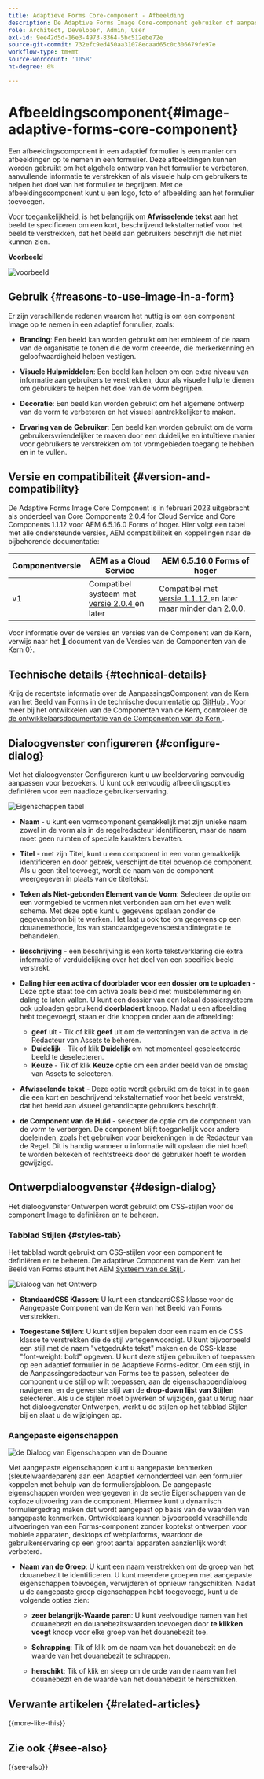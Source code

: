 ```yaml
---
title: Adaptieve Forms Core-component - Afbeelding
description: De Adaptive Forms Image Core-component gebruiken of aanpassen.
role: Architect, Developer, Admin, User
exl-id: 9ee42d5d-16e3-4973-8364-5bc512ebe72e
source-git-commit: 732efc9ed450aa31078ecaad65c0c306679fe97e
workflow-type: tm+mt
source-wordcount: '1058'
ht-degree: 0%

---
```


# Afbeeldingscomponent{#image-adaptive-forms-core-component}

Een afbeeldingscomponent in een adaptief formulier is een manier om afbeeldingen op te nemen in een formulier. Deze afbeeldingen kunnen worden gebruikt om het algehele ontwerp van het formulier te verbeteren, aanvullende informatie te verstrekken of als visuele hulp om gebruikers te helpen het doel van het formulier te begrijpen. Met de afbeeldingscomponent kunt u een logo, foto of afbeelding aan het formulier toevoegen.

Voor toegankelijkheid, is het belangrijk om **Afwisselende tekst** aan het beeld te specificeren om een kort, beschrijvend tekstalternatief voor het beeld te verstrekken, dat het beeld aan gebruikers beschrijft die het niet kunnen zien.

**Voorbeeld**

![ voorbeeld ](/help/adaptive-forms/assets/image.png)


## Gebruik {#reasons-to-use-image-in-a-form}

Er zijn verschillende redenen waarom het nuttig is om een component Image op te nemen in een adaptief formulier, zoals:

- **Branding**: Een beeld kan worden gebruikt om het embleem of de naam van de organisatie te tonen die de vorm creeerde, die merkerkenning en geloofwaardigheid helpen vestigen.

- **Visuele Hulpmiddelen**: Een beeld kan helpen om een extra niveau van informatie aan gebruikers te verstrekken, door als visuele hulp te dienen om gebruikers te helpen het doel van de vorm begrijpen.

- **Decoratie**: Een beeld kan worden gebruikt om het algemene ontwerp van de vorm te verbeteren en het visueel aantrekkelijker te maken.

- **Ervaring van de Gebruiker**: Een beeld kan worden gebruikt om de vorm gebruikersvriendelijker te maken door een duidelijke en intuïtieve manier voor gebruikers te verstrekken om tot vormgebieden toegang te hebben en in te vullen.

## Versie en compatibiliteit {#version-and-compatibility}

De Adaptive Forms Image Core Component is in februari 2023 uitgebracht als onderdeel van Core Components 2.0.4 for Cloud Service and Core Components 1.1.12 voor AEM 6.5.16.0 Forms of hoger. Hier volgt een tabel met alle ondersteunde versies, AEM compatibiliteit en koppelingen naar de bijbehorende documentatie:

| Componentversie | AEM as a Cloud Service | AEM 6.5.16.0 Forms of hoger |
|---|---|---|
| v1 | Compatibel systeem met <br>[ versie 2.0.4 ](/help/adaptive-forms/version.md) en later | Compatibel met <br>[ versie 1.1.12 ](/help/adaptive-forms/version.md) en later maar minder dan 2.0.0. |

Voor informatie over de versies en versies van de Component van de Kern, verwijs naar het [&#128279;](/help/adaptive-forms/version.md) document van de Versies van de Componenten van de Kern 0&rbrace;.


<!-- ## Sample Component Output {#sample-component-output}

To experience the Accordion Component as well as see examples of its configuration options as well as HTML and JSON output, visit the [Component Library](https://adobe.com/go/aem_cmp_library_accordion). -->

## Technische details {#technical-details}

Krijg de recentste informatie over de AanpassingsComponent van de Kern van het Beeld van Forms in de technische documentatie op [ GitHub ](https://github.com/adobe/aem-core-forms-components/tree/master/ui.af.apps/src/main/content/jcr_root/apps/core/fd/components/form/image/v1/image). Voor meer bij het ontwikkelen van de Componenten van de Kern, controleer de [ de ontwikkelaarsdocumentatie van de Componenten van de Kern ](/help/developing/overview.md).


## Dialoogvenster configureren {#configure-dialog}

Met het dialoogvenster Configureren kunt u uw beeldervaring eenvoudig aanpassen voor bezoekers. U kunt ook eenvoudig afbeeldingsopties definiëren voor een naadloze gebruikerservaring.

![ Eigenschappen tabel ](/help/adaptive-forms/assets/image_properties.png)

- **Naam** - u kunt een vormcomponent gemakkelijk met zijn unieke naam zowel in de vorm als in de regelredacteur identificeren, maar de naam moet geen ruimten of speciale karakters bevatten.

- **Titel** - met zijn Titel, kunt u een component in een vorm gemakkelijk identificeren en door gebrek, verschijnt de titel bovenop de component. Als u geen titel toevoegt, wordt de naam van de component weergegeven in plaats van de titeltekst.

- **Teken als Niet-gebonden Element van de Vorm**: Selecteer de optie om een vormgebied te vormen niet verbonden aan om het even welk schema. Met deze optie kunt u gegevens opslaan zonder de gegevensbron bij te werken. Het laat u ook toe om gegevens op een douanemethode, los van standaardgegevensbestandintegratie te behandelen.

<!--   **Document of Record bind reference** - This option allows you to associate an Adaptive Form field with Document of Record field. When user enters any value in a linked field of an Adaptive Form that value also appears in the linked field of the corresponding Document of Record. For example, a Document of Record bind reference can be used to display a customer's name and address in a Document of Record, based on the customer's ID entered into the form. In this way, AEM Forms enable you to generate Document of Record and offers a seamless user experience for collecting and managing data.-->

- **Beschrijving** - een beschrijving is een korte tekstverklaring die extra informatie of verduidelijking over het doel van een specifiek beeld verstrekt.

- **Daling hier een activa of doorblader voor een dossier om te uploaden** - Deze optie staat toe om activa zoals beeld met muisbelemmering en daling te laten vallen. U kunt een dossier van een lokaal dossiersysteem ook uploaden gebruikend **doorbladert** knoop. Nadat u een afbeelding hebt toegevoegd, staan er drie knoppen onder aan de afbeelding:
   - **geef** uit - Tik of klik **geef** uit om de vertoningen van de activa in de Redacteur van Assets te beheren.
   - **Duidelijk** - Tik of klik **Duidelijk** om het momenteel geselecteerde beeld te deselecteren.
   - **Keuze** - Tik of klik **Keuze** optie om een ander beeld van de omslag van Assets te selecteren.

- **Afwisselende tekst** - Deze optie wordt gebruikt om de tekst in te gaan die een kort en beschrijvend tekstalternatief voor het beeld verstrekt, dat het beeld aan visueel gehandicapte gebruikers beschrijft.

- **de Component van de Huid** - selecteer de optie om de component van de vorm te verbergen. De component blijft toegankelijk voor andere doeleinden, zoals het gebruiken voor berekeningen in de Redacteur van de Regel. Dit is handig wanneer u informatie wilt opslaan die niet hoeft te worden bekeken of rechtstreeks door de gebruiker hoeft te worden gewijzigd.

<!--   **Read-only** - Select the option to make the component non-editable. The user can see the value of the field but cannot modify it. The component remains accessible for other purposes, such as using it for calculations in the Rule Editor.
-->

## Ontwerpdialoogvenster {#design-dialog}

Het dialoogvenster Ontwerpen wordt gebruikt om CSS-stijlen voor de component Image te definiëren en te beheren.

### Tabblad Stijlen {#styles-tab}

Het tabblad wordt gebruikt om CSS-stijlen voor een component te definiëren en te beheren. De adaptieve Component van de Kern van het Beeld van Forms steunt het AEM [ Systeem van de Stijl ](/help/get-started/authoring.md#component-styling).

![ Dialoog van het Ontwerp ](/help/adaptive-forms/assets/checkbox-style.png)

- **StandaardCSS Klassen**: U kunt een standaardCSS klasse voor de Aangepaste Component van de Kern van het Beeld van Forms verstrekken.

- **Toegestane Stijlen**: U kunt stijlen bepalen door een naam en de CSS klasse te verstrekken die de stijl vertegenwoordigt. U kunt bijvoorbeeld een stijl met de naam &quot;vetgedrukte tekst&quot; maken en de CSS-klasse &quot;font-weight: bold&quot; opgeven. U kunt deze stijlen gebruiken of toepassen op een adaptief formulier in de Adaptieve Forms-editor. Om een stijl, in de Aanpassingsredacteur van Forms toe te passen, selecteer de component u de stijl op wilt toepassen, aan de eigenschappendialoog navigeren, en de gewenste stijl van de **drop-down lijst van Stijlen** selecteren. Als u de stijlen moet bijwerken of wijzigen, gaat u terug naar het dialoogvenster Ontwerpen, werkt u de stijlen op het tabblad Stijlen bij en slaat u de wijzigingen op.

### Aangepaste eigenschappen

![ de Dialoog van Eigenschappen van de Douane ](/help/adaptive-forms/assets/checkbox-customproperties.png)

Met aangepaste eigenschappen kunt u aangepaste kenmerken (sleutelwaardeparen) aan een Adaptief kernonderdeel van een formulier koppelen met behulp van de formuliersjabloon. De aangepaste eigenschappen worden weergegeven in de sectie Eigenschappen van de koploze uitvoering van de component. Hiermee kunt u dynamisch formuliergedrag maken dat wordt aangepast op basis van de waarden van aangepaste kenmerken. Ontwikkelaars kunnen bijvoorbeeld verschillende uitvoeringen van een Forms-component zonder koptekst ontwerpen voor mobiele apparaten, desktops of webplatforms, waardoor de gebruikerservaring op een groot aantal apparaten aanzienlijk wordt verbeterd.

- **Naam van de Groep**: U kunt een naam verstrekken om de groep van het douanebezit te identificeren. U kunt meerdere groepen met aangepaste eigenschappen toevoegen, verwijderen of opnieuw rangschikken. Nadat u de aangepaste groep eigenschappen hebt toegevoegd, kunt u de volgende opties zien:

   - **zeer belangrijk-Waarde paren**: U kunt veelvoudige namen van het douanebezit en douanebezitswaarden toevoegen door **te klikken voegt** knoop voor elke groep van het douanebezit toe.

   - **Schrapping**: Tik of klik om de naam van het douanebezit en de waarde van het douanebezit te schrappen.

   - **herschikt**: Tik of klik en sleep om de orde van de naam van het douanebezit en de waarde van het douanebezit te herschikken.

## Verwante artikelen {#related-articles}

{{more-like-this}}

## Zie ook {#see-also}

{{see-also}}